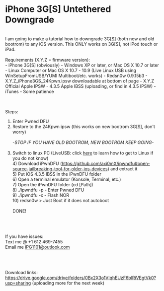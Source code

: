 # iPhone 3G[S] Untethered Downgrade
<br/>
I am going to make a tutorial how to downgrade 3G[S] (both new and old bootrom) to any iOS version. This ONLY works on 3G[S], not iPod touch or iPad.
<br/>
<br/>
Requirements (X.Y.Z = firmware version):
<br/>
  - iPhone 3G[S] (obviously)
  - Windows XP or later, or Mac OS X 10.7 or later
  - Linux Computer or Mac OS X 10.7 - 10.9 (Live Linux USB using WinSetupFromUSB/YUMI Multiboot/etc. works)
  - Redsn0w 0.9.15b3
  - X.Y.Z_iPhone3GS_24Kpwn.ipsw downloadable at bottom of page
  - X.Y.Z Official Apple IPSW
  - 4.3.5 Apple IBSS (uploading, or find in 4.3.5 IPSW)
  - iTunes
  - Some patience

<br/><br/>
Steps:
  1) Enter Pwned DFU<br/>
  2) Restore to the 24Kpwn ipsw (this works on new bootrom 3G[S], don't worry)<br/><br/>
  -_STOP IF YOU HAVE OLD BOOTROM, NEW BOOTROM KEEP GOING_-<br/><br/>
  3) Switch to linux PC (LiveUSB: click <a href='#LiveUSB'>here</a> to learn how to get to Linux if you do not know)
  <br/>4) Download iPwnDFU (https://github.com/axi0mX/ipwndfu#open-source-jailbreaking-tool-for-older-ios-devices) and extract it
  <br/>5) Put iOS 4.3.5 IBSS in the iPwnDFU folder
  <br/>6) Open a terminal emulator (Konsole, Terminal, etc.)
  <br/>7) Open the iPwnDFU folder (cd [Path])
  <br/>8) ./ipwndfu -p    - Enter Pwned DFU
  <br/>9) ./ipwndfu -x    - Flash NOR
  <br/>10) redsn0w > Just Boot if it does not autoboot
  <br/><br/>DONE!<br/>
  
  <br/><br/><br/>If you have issues: 
    <br/>Text me @ +1 612 469-7455
    <br/>Email me iPG1101@outlook.com
    
  <br/><br/><br/>Download links: https://drive.google.com/drive/folders/0Bx2X3o1VIqhEUzF6blRiVEgtVk0?usp=sharing (uploading more for the next week)
